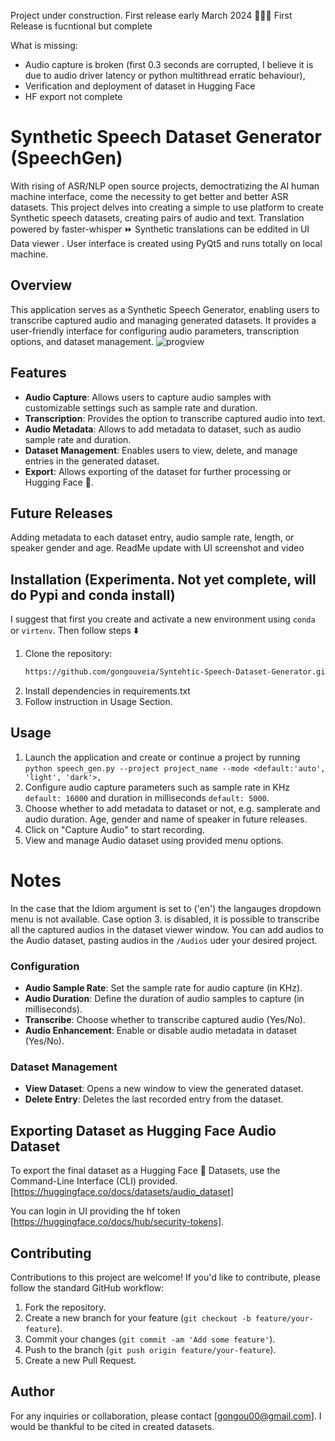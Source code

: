 Project under construction. First release early March 2024 🚧👷‍♂️
First Release is fucntional but complete

What is missing:
- Audio capture is broken (first 0.3 seconds are corrupted, I believe it is due to audio driver latency or python multithread erratic behaviour),
- Verification and deployment of dataset in Hugging Face
- HF export not complete 
# Synthetic Speech Dataset Generator (SpeechGen)

With rising of ASR/NLP open source projects, democtratizing the AI human machine interface, come the necessity to get better and better ASR datasets. This project delves into creating a simple to use platform to create Synthetic speech datasets, creating pairs of audio and text. Translation powered by faster-whisper ⏩ Synthetic translations can be eddited in UI Data viewer . 
User interface is created using PyQt5 and runs totally on local machine.


## Overview
This application serves as a Synthetic Speech Generator, enabling users to transcribe captured audio and managing generated datasets. It provides a user-friendly interface for configuring audio parameters, transcription options, and dataset management.
![progview](https://github.com/gongouveia/Synthetic-Speech-Dataset-Generator-Powered-by-Whisper-Train-Whisper/assets/68733294/eeda9460-029b-4a9a-bfa7-176086313f11)

## Features
- **Audio Capture**: Allows users to capture audio samples with customizable settings such as sample rate and duration.
- **Transcription**: Provides the option to transcribe captured audio into text.
- **Audio Metadata**: Allows to add metadata to dataset, such as audio sample rate and duration.
- **Dataset Management**: Enables users to view, delete, and manage entries in the generated dataset.
- **Export**: Allows exporting of the dataset for further processing or Hugging Face :hugs:.

## Future Releases
Adding metadata to each dataset entry, audio sample rate, length, or speaker gender and age.
ReadMe update with UI screenshot and video

## Installation  (Experimenta. Not yet complete, will do Pypi and conda install)
I suggest that first you create and activate a new environment using `conda` or `virtenv`. Then follow steps ⬇️
1. Clone the repository:
    ```bash
    https://github.com/gongouveia/Syntehtic-Speech-Dataset-Generator.git
    ```
2. Install dependencies in requirements.txt
3. Follow instruction in Usage Section.

## Usage
1. Launch the application and create or continue a project by running `python speech_gen.py --project project_name --mode <default:'auto', 'light', 'dark'>,  `
2. Configure audio capture parameters such as sample rate in KHz `default: 16000` and duration in milliseconds `default: 5000`.
3. Choose whether to add metadata to dataset or not, e.g. samplerate and audio duration. Age, gender and name of speaker in future releases.
5. Click on "Capture Audio" to start recording.
6. View and manage Audio dataset using provided menu options.
# Notes
In the case that the Idiom argument is set to ('en') the langauges dropdown menu is not available. 
Case option 3. is disabled, it is possible to transcribe all the captured audios in the dataset viewer window. You can add audios to the Audio dataset, pasting audios in the `/Audios` uder your desired project.

### Configuration
- **Audio Sample Rate**: Set the sample rate for audio capture (in KHz).
- **Audio Duration**: Define the duration of audio samples to capture (in milliseconds).
- **Transcribe**: Choose whether to transcribe captured audio (Yes/No).
- **Audio Enhancement**: Enable or disable audio metadata in dataset (Yes/No).

### Dataset Management
- **View Dataset**: Opens a new window to view the generated dataset.
- **Delete Entry**: Deletes the last recorded entry from the dataset.


## Exporting Dataset as Hugging Face Audio Dataset
To export the final dataset as a Hugging Face 🤗 Datasets, use the Command-Line Interface (CLI) provided.
[https://huggingface.co/docs/datasets/audio_dataset]

You can login in UI providing the  hf token [https://huggingface.co/docs/hub/security-tokens].
## Contributing
Contributions to this project are welcome! If you'd like to contribute, please follow the standard GitHub workflow:
1. Fork the repository.
2. Create a new branch for your feature (`git checkout -b feature/your-feature`).
3. Commit your changes (`git commit -am 'Add some feature'`).
4. Push to the branch (`git push origin feature/your-feature`).
5. Create a new Pull Request.

## Author

For any inquiries or collaboration, please contact [gongou00@gmail.com].
I would be thankful to be cited in created datasets.
